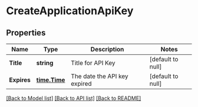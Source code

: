 # CreateApplicationApiKey

## Properties
Name | Type | Description | Notes
------------ | ------------- | ------------- | -------------
**Title** | **string** | Title for API Key | [default to null]
**Expires** | [**time.Time**](time.Time.md) | The date the API key expired | [default to null]

[[Back to Model list]](../README.md#documentation-for-models) [[Back to API list]](../README.md#documentation-for-api-endpoints) [[Back to README]](../README.md)


